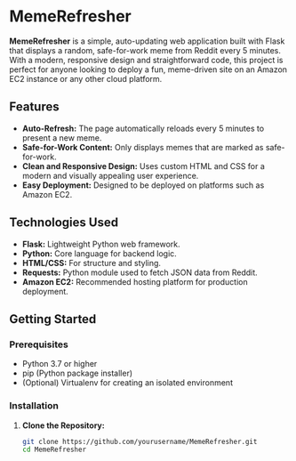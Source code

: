 # MemeRefresher

**MemeRefresher** is a simple, auto-updating web application built with Flask that displays a random, safe-for-work meme from Reddit every 5 minutes. With a modern, responsive design and straightforward code, this project is perfect for anyone looking to deploy a fun, meme-driven site on an Amazon EC2 instance or any other cloud platform.

## Features

- **Auto-Refresh:** The page automatically reloads every 5 minutes to present a new meme.
- **Safe-for-Work Content:** Only displays memes that are marked as safe-for-work.
- **Clean and Responsive Design:** Uses custom HTML and CSS for a modern and visually appealing user experience.
- **Easy Deployment:** Designed to be deployed on platforms such as Amazon EC2.

## Technologies Used

- **Flask:** Lightweight Python web framework.
- **Python:** Core language for backend logic.
- **HTML/CSS:** For structure and styling.
- **Requests:** Python module used to fetch JSON data from Reddit.
- **Amazon EC2:** Recommended hosting platform for production deployment.

## Getting Started

### Prerequisites

- Python 3.7 or higher
- pip (Python package installer)
- (Optional) Virtualenv for creating an isolated environment

### Installation

1. **Clone the Repository:**

   ```bash
   git clone https://github.com/yourusername/MemeRefresher.git
   cd MemeRefresher
